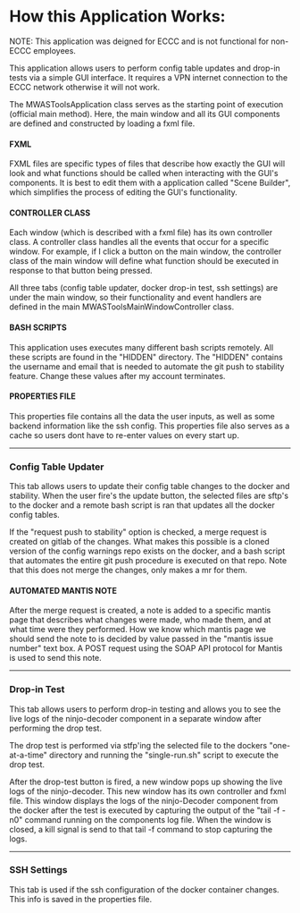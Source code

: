 <h1>How this Application Works: </h1>

NOTE: This application was deigned for ECCC and is not functional for non-ECCC employees.

This application allows users to perform config table updates and drop-in tests via a simple GUI interface. It requires
a VPN internet connection to the ECCC network otherwise it will not work. 

The MWASToolsApplication class serves as the starting point of execution (official main method). Here, the main window and all its
GUI components are defined and constructed by loading a fxml file. 

<h4>FXML</h4>
FXML files are specific types of files that describe how exactly the GUI will look and what functions should be called 
when interacting with the GUI's components. It is best to edit them with a application called "Scene Builder", which 
simplifies the process of editing the GUI's functionality.

<h4>CONTROLLER CLASS</h4>
Each window (which is described with a fxml file) has its own controller class. A controller class handles all the events
that occur for a specific window. For example, if I click a button on the main window, the controller class of the main 
window will define what function should be executed in response to that button being pressed. 

All three tabs (config table updater, docker drop-in test, ssh settings) are under the main window, so their 
functionality and event handlers are defined in the main MWASToolsMainWindowController class.

<h4>BASH SCRIPTS</h4>
This application uses executes many different bash scripts remotely. All these scripts are found
in the "HIDDEN" directory. The "HIDDEN" contains the username and
email that is needed to automate the git push to stability feature. Change these values after my account terminates.

<h4>PROPERTIES FILE</H4>

This properties file contains all the data the user inputs, as well as some backend information like the ssh config.
This properties file also serves as a cache so users dont have to re-enter values on every start up. 

<hr>
<h3>Config Table Updater</h3>

This tab allows users to update their config table changes to the docker and stability. When the user fire's the update
button, the selected files are sftp's to the docker and a remote bash script is ran that updates all the docker config tables.

If the "request push to stability" option is checked, a merge request is created on gitlab of the changes.
What makes this possible is a cloned version of the config warnings repo exists on the docker, and a bash script 
that automates the entire git push procedure is executed on that repo. Note that this does not merge the changes,
only makes a mr for them. 

<h4>AUTOMATED MANTIS NOTE</h4>

After the merge request is created, a note is added to a specific mantis page that describes what changes were made, who
made them, and at what time were they performed. How we know which mantis page we should send the note to is decided by value passed in
the "mantis issue number" text box. A POST request using the SOAP API protocol for Mantis is used to send this note.

<hr>
<h3>Drop-in Test</h3>

This tab allows users to perform drop-in testing and allows you to see the live logs of the ninjo-decoder component
in a separate window after performing the drop test. 

The drop test is performed via stfp'ing the selected file to the dockers "one-at-a-time" directory 
and running the "single-run.sh" script to execute the drop test. 

After the drop-test button is fired, a new window pops up showing the live logs of the ninjo-decoder. This new window
has its own controller and fxml file. This window displays the logs of the ninjo-Decoder component from the docker
after the test is executed by capturing the output of the "tail -f -n0" command running on the components log file.
When the window is closed, a kill signal is send to that tail -f command to stop capturing the logs. 

<hr>
<h3>SSH Settings</h3>

This tab is used if the ssh configuration of the docker container changes. This info is saved in the properties file. 











